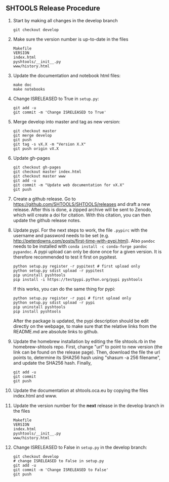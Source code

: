 SHTOOLS Release Procedure
-------------------------

1. Start by making all changes in the develop branch

    ```
    git checkout develop
    ```

2. Make sure the version number is up-to-date in the files

    ```
    Makefile
    VERSION
    index.html
    pyshtools/__init__.py
    www/history.html
    ```

4. Update the documentation and notebook html files:

    ```
    make doc
    make notebooks
    ```

5. Change ISRELEASED to True in `setup.py`:

    ```
    git add -u
    git commit -m 'Change ISRELEASED to True'
    ```
    
6. Merge develop into master and tag as new version:

    ```
    git checkout master
    git merge develop
    git push
    git tag -s vX.X -m "Version X.X"
    git push origin vX.X
    ```

7. Update gh-pages

    ```
    git checkout gh-pages
    git checkout master index.html
    git checkout master www
    git add -u
    git commit -m "Update web documentation for vX.X"
    git push
    ```

8. Create a github release. Go to https://github.com/SHTOOLS/SHTOOLS/releases and draft a new release. After this is done, a zipped archive will be sent to Zenodo, which will create a doi for citation. With this citation, you can then update the github release notes. 

9. Update pypi. For the next steps to work, the file ```.pypirc``` with the username and password needs to be set (e.g. http://peterdowns.com/posts/first-time-with-pypi.html). Also ```pandoc``` needs to be installed with ```conda install -c conda-forge pandoc pypandoc```. A pypi upload can only be done once for a given version. It is therefore recommended to test it first on pypitest.
    ```
    python setup.py register -r pypitest # first upload only
    python setup.py sdist upload -r pypitest
    pip uninstall pyshtools
    pip install -i https://testpypi.python.org/pypi pyshtools
    ```
    If this works, you can do the same thing for pypi:
    ```
    python setup.py register -r pypi # first upload only
    python setup.py sdist upload -r pypi
    pip uninstall pyshtools
    pip install pyshtools
    ```
    After the package is updated, the pypi description should be edit directly on the webpage, to make sure that the relative links from the README.md are absolute links to github.
    
10. Update the homebrew installation by editing the file shtools.rb in the homebrew-shtools repo. First, change "url" to point to new version (the link can be found on the release page). Then, download the file the url points to, determine its SHA256 hash using "shasum -a 256 filename", and update the SHA256 hash. Finally,

    ```
    git add -u
    git commit
    git push
    ```

11. Update the documentation at shtools.oca.eu by copying the files index.html and www.

12. Update the version number for the **next** release in the develop branch in the files

    ```
    Makefile
    VERSION
    index.html
    pyshtools/__init__.py
    www/history.html
    ```

13. Change ISRELEASED to False in `setup.py` in the develop branch:

    ```
    git checkout develop
    # change ISRELEASED to False in setup.py
    git add -u
    git commit -m 'Change ISRELEASED to False'
    git push
    ```

